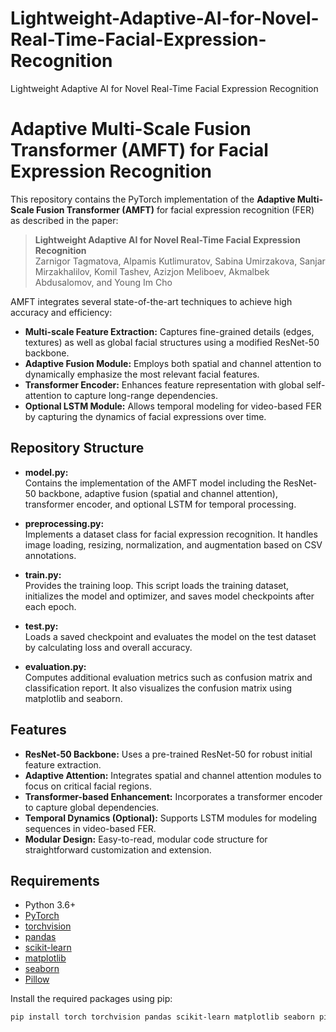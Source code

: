 # Lightweight-Adaptive-AI-for-Novel-Real-Time-Facial-Expression-Recognition
Lightweight Adaptive AI for Novel Real-Time Facial Expression Recognition
# Adaptive Multi-Scale Fusion Transformer (AMFT) for Facial Expression Recognition

This repository contains the PyTorch implementation of the **Adaptive Multi-Scale Fusion Transformer (AMFT)** for facial expression recognition (FER) as described in the paper:

> **Lightweight Adaptive AI for Novel Real-Time Facial Expression Recognition**  
> Zarnigor Tagmatova, Alpamis Kutlimuratov, Sabina Umirzakova, Sanjar Mirzakhalilov, Komil Tashev, Azizjon Meliboev, Akmalbek Abdusalomov, and Young Im Cho

AMFT integrates several state-of-the-art techniques to achieve high accuracy and efficiency:
- **Multi-scale Feature Extraction:** Captures fine-grained details (edges, textures) as well as global facial structures using a modified ResNet-50 backbone.
- **Adaptive Fusion Module:** Employs both spatial and channel attention to dynamically emphasize the most relevant facial features.
- **Transformer Encoder:** Enhances feature representation with global self-attention to capture long-range dependencies.
- **Optional LSTM Module:** Allows temporal modeling for video-based FER by capturing the dynamics of facial expressions over time.

## Repository Structure

- **model.py:**  
  Contains the implementation of the AMFT model including the ResNet-50 backbone, adaptive fusion (spatial and channel attention), transformer encoder, and optional LSTM for temporal processing.

- **preprocessing.py:**  
  Implements a dataset class for facial expression recognition. It handles image loading, resizing, normalization, and augmentation based on CSV annotations.

- **train.py:**  
  Provides the training loop. This script loads the training dataset, initializes the model and optimizer, and saves model checkpoints after each epoch.

- **test.py:**  
  Loads a saved checkpoint and evaluates the model on the test dataset by calculating loss and overall accuracy.

- **evaluation.py:**  
  Computes additional evaluation metrics such as confusion matrix and classification report. It also visualizes the confusion matrix using matplotlib and seaborn.

## Features

- **ResNet-50 Backbone:** Uses a pre-trained ResNet-50 for robust initial feature extraction.
- **Adaptive Attention:** Integrates spatial and channel attention modules to focus on critical facial regions.
- **Transformer-based Enhancement:** Incorporates a transformer encoder to capture global dependencies.
- **Temporal Dynamics (Optional):** Supports LSTM modules for modeling sequences in video-based FER.
- **Modular Design:** Easy-to-read, modular code structure for straightforward customization and extension.

## Requirements

- Python 3.6+
- [PyTorch](https://pytorch.org/)
- [torchvision](https://pytorch.org/vision/stable/index.html)
- [pandas](https://pandas.pydata.org/)
- [scikit-learn](https://scikit-learn.org/stable/)
- [matplotlib](https://matplotlib.org/)
- [seaborn](https://seaborn.pydata.org/)
- [Pillow](https://python-pillow.org/)

Install the required packages using pip:

```bash
pip install torch torchvision pandas scikit-learn matplotlib seaborn pillow
